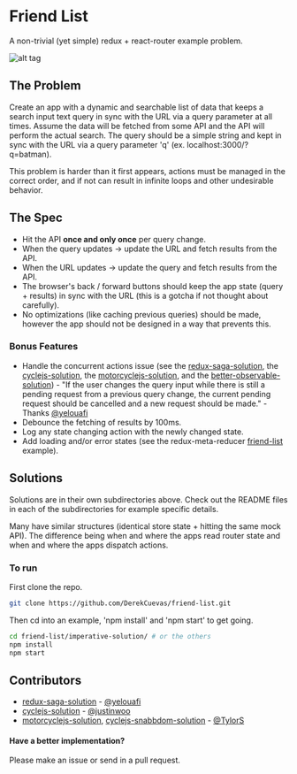# Friend List
A non-trivial (yet simple) redux + react-router example problem.

![alt tag](friendlist.gif)

## The Problem
Create an app with a dynamic and searchable list of data that keeps a search input text query in sync with the URL via a query parameter at all times. Assume the data will be fetched from some API and the API will perform the actual search. The query should be a simple string and kept in sync with the URL via a query parameter 'q' (ex. localhost:3000/?q=batman).

This problem is harder than it first appears, actions must be managed in the correct order, and if not can result in infinite loops and other undesirable behavior.

## The Spec
- Hit the API **once and only once** per query change.
- When the query updates -> update the URL and fetch results from the API.
- When the URL updates -> update the query and fetch results from the API.
- The browser's back / forward buttons should keep the app state (query + results) in sync with the URL (this is a gotcha if not thought about carefully).
- No optimizations (like caching previous queries) should be made, however the app should not be designed in a way that prevents this.

### Bonus Features
- Handle the concurrent actions issue (see the [redux-saga-solution](redux-saga-solution/), the [cyclejs-solution](cyclejs-solution/), the [motorcyclejs-solution](motorcyclejs-solution/), and the [better-observable-solution](better-observable-solution/)) - "If the user changes the query input while there is still a pending request from a previous query change, the current pending request should be cancelled and a new request should be made." - Thanks [@yelouafi](https://github.com/yelouafi)
- Debounce the fetching of results by 100ms.
- Log any state changing action with the newly changed state.
- Add loading and/or error states (see the redux-meta-reducer [friend-list](https://github.com/DerekCuevas/redux-meta-reducer/tree/master/examples/friend-list) example).

## Solutions
Solutions are in their own subdirectories above. Check out the README files in each of the subdirectories for example specific details.

Many have similar structures (identical store state + hitting the same mock API). The difference being when and where the apps read router state and when and where the apps dispatch actions.

### To run
First clone the repo.

```sh
git clone https://github.com/DerekCuevas/friend-list.git
```

Then cd into an example, 'npm install' and 'npm start' to get going.

```sh
cd friend-list/imperative-solution/ # or the others
npm install
npm start
```

## Contributors
- [redux-saga-solution](redux-saga-solution/) - [@yelouafi](https://github.com/yelouafi)
- [cyclejs-solution](cyclejs-solution/) - [@justinwoo](https://github.com/justinwoo)
- [motorcyclejs-solution](motorcyclejs-solution/), [cyclejs-snabbdom-solution](cyclejs-snabbdom-solution/) - [@TylorS](https://github.com/TylorS)

#### Have a better implementation?
Please make an issue or send in a pull request.
